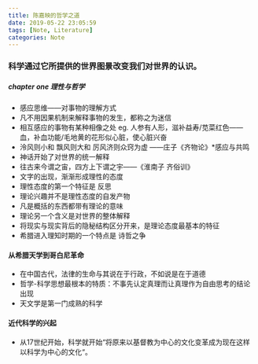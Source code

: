```yaml
---
title: 陈嘉映的哲学之道
date: 2019-05-22 23:05:59
tags: [Note, Literature]
categories: Note
---
```

### 科学通过它所提供的世界图景改变我们对世界的认识。

##### chapter one  理性与哲学
- 感应思维——对事物的理解方式
- 凡不用因果机制来解释事物的发生，都称之为迷信
- 相互感应的事物有某种相像之处
  eg. 人参有人形，滋补益寿/苋菜红色——血，补血功能/毛地黄的花形似心脏，使心脏兴奋
- 泠风则小和 飘风则大和 厉风济则众窍为虚 ——庄子《齐物论》*感应与共鸣
- 神话开始了对世界的统一解释
- 往古来今谓之宙，四方上下谓之宇——《淮南子 齐俗训》
- 文字的出现，渐渐形成理性的态度
- 理性态度的第一个特征是 反思
- 理论兴趣并不是理性态度的自发产物
- 凡是概括的东西都带有理论的意味
- 理论另一个含义是对世界的整体解释
- 将现实与现实背后的隐秘结构区分开来，是理论态度最基本的特征
- 希腊进入理知时期的一个特点是 诗哲之争

#### 从希腊天学到哥白尼革命
- 在中国古代，法律的生命与其说在于行政，不如说是在于道德
- 哲学-科学思想最根本的特质：不事先认定真理而让真理作为自由思考的结论出现
- 天文学是第一门成熟的科学

#### 近代科学的兴起
- 从17世纪开始，科学就开始“将原来以基督教为中心的文化变革成为现在这样以科学为中心的文化“。